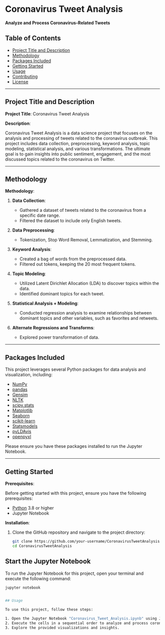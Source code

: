 # Coronavirus Tweet Analysis

**Analyze and Process Coronavirus-Related Tweets**

## Table of Contents

- [Project Title and Description](#project-title-and-description)
- [Methodology](#methodology)
- [Packages Included](#packages-included)
- [Getting Started](#getting-started)
- [Usage](#usage)
- [Contributing](#contributing)
- [License](#license)

---

## Project Title and Description

**Project Title**: Coronavirus Tweet Analysis

**Description**:

Coronavirus Tweet Analysis is a data science project that focuses on the analysis and processing of tweets related to the coronavirus outbreak. This project includes data collection, preprocessing, keyword analysis, topic modeling, statistical analysis, and various transformations. The ultimate goal is to gain insights into public sentiment, engagement, and the most discussed topics related to the coronavirus on Twitter.

---

## Methodology

**Methodology**:

1. **Data Collection**:
   - Gathered a dataset of tweets related to the coronavirus from a specific date range.
   - Filtered the dataset to include only English tweets.

2. **Data Preprocessing**:
   - Tokenization, Stop Word Removal, Lemmatization, and Stemming.

3. **Keyword Analysis**:
   - Created a bag of words from the preprocessed data.
   - Filtered out tokens, keeping the 20 most frequent tokens.

4. **Topic Modeling**:
   - Utilized Latent Dirichlet Allocation (LDA) to discover topics within the data.
   - Identified dominant topics for each tweet.

5. **Statistical Analysis + Modeling**:
   - Conducted regression analysis to examine relationships between dominant topics and other variables, such as favorites and retweets.

6. **Alternate Regressions and Transforms**:
   - Explored power transformation of data.

---

## Packages Included

This project leverages several Python packages for data analysis and visualization, including:

- [NumPy](https://numpy.org/)
- [pandas](https://pandas.pydata.org/)
- [Gensim](https://radimrehurek.com/gensim/)
- [NLTK](https://www.nltk.org/)
- [scipy.stats](https://docs.scipy.org/doc/scipy/reference/stats.html)
- [Matplotlib](https://matplotlib.org/)
- [Seaborn](https://seaborn.pydata.org/)
- [scikit-learn](https://scikit-learn.org/)
- [Statsmodels](https://www.statsmodels.org/stable/index.html)
- [pyLDAvis](https://github.com/bmabey/pyLDAvis)
- [openpyxl](https://openpyxl.readthedocs.io/en/stable/)

Please ensure you have these packages installed to run the Jupyter Notebook.

---

## Getting Started

**Prerequisites**:

Before getting started with this project, ensure you have the following prerequisites:

- [Python](https://www.python.org/) 3.8 or higher
- Jupyter Notebook

**Installation**:

1. Clone the GitHub repository and navigate to the project directory:

   ```bash
   git clone https://github.com/your-username/CoronavirusTweetAnalysis.git
   cd CoronavirusTweetAnalysis

 ## Start the Jupyter Notebook

To run the Jupyter Notebook for this project, open your terminal and execute the following command:

  ```bash
  jupyter notebook


## Usage

To use this project, follow these steps:

1. Open the Jupyter Notebook "Coronavirus_Tweet_Analysis.ipynb" using Jupyter Notebook.
2. Execute the cells in a sequential order to analyze and process coronavirus-related tweets.
3. Explore the provided visualizations and insights.
